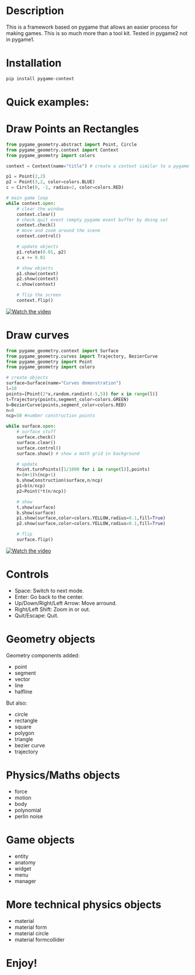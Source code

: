 # Description

This is a framework based on pygame that allows an easier process for making games. This is so much more than a tool kit.
Tested in pygame2 not in pygame1.

# Installation

```bash
pip install pygame-context
```

# Quick examples:

# Draw Points an Rectangles
```python
from pygame_geometry.abstract import Point, Circle
from pygame_geometry.context import Context
from pygame_geometry import colors

context = Context(name="title") # create a context similar to a pygame surface

p1 = Point(2,2)
p2 = Point(3,2, color=colors.BLUE)
c = Circle(0, -1, radius=2, color=colors.RED)

# main game loop
while context.open:
    # clear the window
    context.clear()
    # check quit event (empty pygame event buffer by doing so)
    context.check()
    # move and zoom around the scene
    context.control()

    # update objects
    p1.rotate(0.01, p2)
    c.x += 0.01

    # show objects
    p1.show(context)
    p2.show(context)
    c.show(context)

    # flip the screen
    context.flip()
```

[![Watch the video](https://media.giphy.com/media/KfN5xs8RPlYfOf9h2W/giphy.gif)](https://www.youtube.com/watch?v=2PInBSgEUq8)


# Draw curves
```python
from pygame_geometry.context import Surface
from pygame_geometry.curves import Trajectory, BezierCurve
from pygame_geometry import Point
from pygame_geometry import colors

# create objects
surface=Surface(name="Curves demonstration")
l=10
points=[Point(2*x,random.randint(-5,5)) for x in range(l)]
t=Trajectory(points,segment_color=colors.GREEN)
b=BezierCurve(points,segment_color=colors.RED)
n=0
ncp=50 #number construction points

while surface.open:
    # surface stuff
    surface.check()
    surface.clear()
    surface.control()
    surface.show() # show a math grid in background

    # update
    Point.turnPoints([1/1000 for i in range(l)],points)
    n=(n+1)%(ncp+1)
    b.showConstruction(surface,n/ncp)
    p1=b(n/ncp)
    p2=Point(*t(n/ncp))

    # show
    t.show(surface)
    b.show(surface)
    p1.show(surface,color=colors.YELLOW,radius=0.1,fill=True)
    p2.show(surface,color=colors.YELLOW,radius=0.1,fill=True)

    # flip
    surface.flip()
```

<!-- [<img src="https://img.youtube.com/vi/ffTXqMtSfTk/maxresdefault.jpg" width="100%">](demo2) -->

<!-- [![Watch the video](https://i.imgur.com/vKb2F1B.png)](https://youtu.be/vt5fpE0bzSY) -->

[![Watch the video](https://media.giphy.com/media/L1F6advUQQUaAF1zj4/giphy.gif)](https://www.youtube.com/watch?v=ffTXqMtSfTk)

# Controls

* Space: Switch to next mode.
* Enter: Go back to the center.
* Up/Down/Right/Left Arrow: Move arround.
* Right/Left Shift: Zoom in or out.
* Quit/Escape: Quit.

# Geometry objects

Geometry components added:
* point
* segment
* vector
* line
* halfline

But also:
* circle
* rectangle
* square
* polygon
* triangle
* bezier curve
* trajectory

# Physics/Maths objects

* force
* motion
* body
* polynomial
* perlin noise


# Game objects

* entity
* anatomy
* widget
* menu
* manager

# More technical physics objects

* material
* material form
* material circle
* material formcollider

# Enjoy!